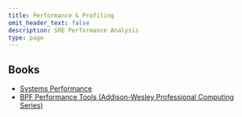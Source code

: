 ```yaml
---
title: Performance & Profiling
omit_header_text: false
description: SRE Performance Analysis
type: page
---
```


## Books

* [Systems Performance](https://www.amazon.com/Systems-Performance-Brendan-Gregg/dp/0136820158/)
* [BPF Performance Tools (Addison-Wesley Professional Computing Series)](https://www.amazon.com/Performance-Tools-Addison-Wesley-Professional-Computing/dp/0136554822/)
